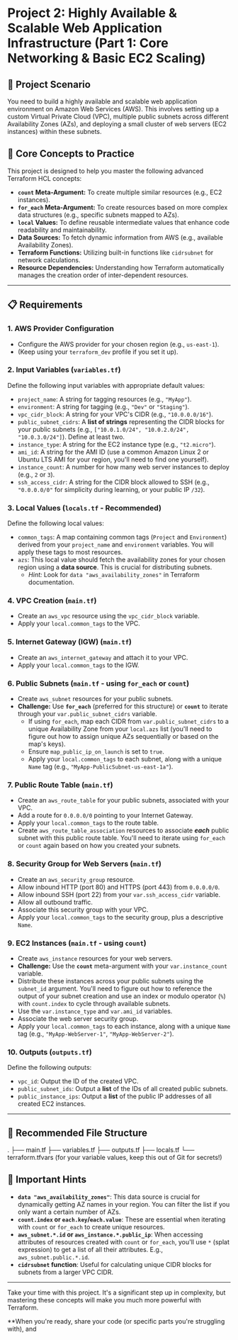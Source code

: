 # Project 2: Highly Available & Scalable Web Application Infrastructure (Part 1: Core Networking & Basic EC2 Scaling)

## 📝 Project Scenario

You need to build a highly available and scalable web application environment on Amazon Web Services (AWS). This involves setting up a custom Virtual Private Cloud (VPC), multiple public subnets across different Availability Zones (AZs), and deploying a small cluster of web servers (EC2 instances) within these subnets.

## 🌟 Core Concepts to Practice

This project is designed to help you master the following advanced Terraform HCL concepts:

* **`count` Meta-Argument:** To create multiple similar resources (e.g., EC2 instances).
* **`for_each` Meta-Argument:** To create resources based on more complex data structures (e.g., specific subnets mapped to AZs).
* **`local` Values:** To define reusable intermediate values that enhance code readability and maintainability.
* **Data Sources:** To fetch dynamic information from AWS (e.g., available Availability Zones).
* **Terraform Functions:** Utilizing built-in functions like `cidrsubnet` for network calculations.
* **Resource Dependencies:** Understanding how Terraform automatically manages the creation order of inter-dependent resources.

---

## 📋 Requirements

### 1. AWS Provider Configuration

* Configure the AWS provider for your chosen region (e.g., `us-east-1`).
* (Keep using your `terraform_dev` profile if you set it up).

### 2. Input Variables (`variables.tf`)

Define the following input variables with appropriate default values:

* `project_name`: A string for tagging resources (e.g., `"MyApp"`).
* `environment`: A string for tagging (e.g., `"Dev"` or `"Staging"`).
* `vpc_cidr_block`: A string for your VPC's CIDR (e.g., `"10.0.0.0/16"`).
* `public_subnet_cidrs`: A **list of strings** representing the CIDR blocks for your public subnets (e.g., `["10.0.1.0/24", "10.0.2.0/24", "10.0.3.0/24"]`). Define at least two.
* `instance_type`: A string for the EC2 instance type (e.g., `"t2.micro"`).
* `ami_id`: A string for the AMI ID (use a common Amazon Linux 2 or Ubuntu LTS AMI for your region, you'll need to find one yourself).
* `instance_count`: A number for how many web server instances to deploy (e.g., `2` or `3`).
* `ssh_access_cidr`: A string for the CIDR block allowed to SSH (e.g., `"0.0.0.0/0"` for simplicity during learning, or your public IP `/32`).

### 3. Local Values (`locals.tf` - Recommended)

Define the following local values:

* `common_tags`: A map containing common tags (`Project` and `Environment`) derived from your `project_name` and `environment` variables. You will apply these tags to most resources.
* `azs`: This local value should fetch the availability zones for your chosen region using a **data source**. This is crucial for distributing subnets.
    * *Hint:* Look for `data "aws_availability_zones"` in Terraform documentation.

### 4. VPC Creation (`main.tf`)

* Create an `aws_vpc` resource using the `vpc_cidr_block` variable.
* Apply your `local.common_tags` to the VPC.

### 5. Internet Gateway (IGW) (`main.tf`)

* Create an `aws_internet_gateway` and attach it to your VPC.
* Apply your `local.common_tags` to the IGW.

### 6. Public Subnets (`main.tf` - using `for_each` or `count`)

* Create `aws_subnet` resources for your public subnets.
* **Challenge:** Use **`for_each`** (preferred for this structure) or **`count`** to iterate through your `var.public_subnet_cidrs` variable.
    * If using `for_each`, map each CIDR from `var.public_subnet_cidrs` to a unique Availability Zone from your `local.azs` list (you'll need to figure out how to assign unique AZs sequentially or based on the map's keys).
    * Ensure `map_public_ip_on_launch` is set to `true`.
    * Apply your `local.common_tags` to each subnet, along with a unique `Name` tag (e.g., `"MyApp-PublicSubnet-us-east-1a"`).

### 7. Public Route Table (`main.tf`)

* Create an `aws_route_table` for your public subnets, associated with your VPC.
* Add a route for `0.0.0.0/0` pointing to your Internet Gateway.
* Apply your `local.common_tags` to the route table.
* Create `aws_route_table_association` resources to associate ***each*** public subnet with this public route table. You'll need to iterate using `for_each` or `count` again based on how you created your subnets.

### 8. Security Group for Web Servers (`main.tf`)

* Create an `aws_security_group` resource.
* Allow inbound HTTP (port 80) and HTTPS (port 443) from `0.0.0.0/0`.
* Allow inbound SSH (port 22) from your `var.ssh_access_cidr` variable.
* Allow all outbound traffic.
* Associate this security group with your VPC.
* Apply your `local.common_tags` to the security group, plus a descriptive `Name`.

### 9. EC2 Instances (`main.tf` - using `count`)

* Create `aws_instance` resources for your web servers.
* **Challenge:** Use the **`count`** meta-argument with your `var.instance_count` variable.
* Distribute these instances across your public subnets using the `subnet_id` argument. You'll need to figure out how to reference the output of your subnet creation and use an index or modulo operator (`%`) with `count.index` to cycle through available subnets.
* Use the `var.instance_type` and `var.ami_id` variables.
* Associate the web server security group.
* Apply your `local.common_tags` to each instance, along with a unique `Name` tag (e.g., `"MyApp-WebServer-1"`, `"MyApp-WebServer-2"`).

### 10. Outputs (`outputs.tf`)

Define the following outputs:

* `vpc_id`: Output the ID of the created VPC.
* `public_subnet_ids`: Output a **list** of the IDs of all created public subnets.
* `public_instance_ips`: Output a **list** of the public IP addresses of all created EC2 instances.

---

## 📁 Recommended File Structure

.
├── main.tf
├── variables.tf
├── outputs.tf
├── locals.tf
└── terraform.tfvars (for your variable values, keep this out of Git for secrets!)


## 🚀 Important Hints

* **`data "aws_availability_zones"`**: This data source is crucial for dynamically getting AZ names in your region. You can filter the list if you only want a certain number of AZs.
* **`count.index` or `each.key`/`each.value`**: These are essential when iterating with `count` or `for_each` to create unique resources.
* **`aws_subnet.*.id` or `aws_instance.*.public_ip`**: When accessing attributes of resources created with `count` or `for_each`, you'll use `*` (splat expression) to get a list of all their attributes. E.g., `aws_subnet.public.*.id`.
* **`cidrsubnet` function**: Useful for calculating unique CIDR blocks for subnets from a larger VPC CIDR.

---

Take your time with this project. It's a significant step up in complexity, but mastering these concepts will make you much more powerful with Terraform.

**When you're ready, share your code (or specific parts you're struggling with), and
